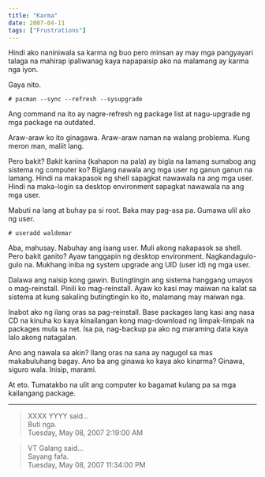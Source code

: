 ```yaml
---
title: "Karma"
date: 2007-04-11
tags: ["Frustrations"]
---
```


Hindi ako naniniwala sa karma ng buo pero minsan ay may mga pangyayari talaga na mahirap ipaliwanag kaya napapaisip ako na malamang ay karma nga iyon.

Gaya nito.

`# pacman --sync --refresh --sysupgrade`

Ang command na ito ay nagre-refresh ng package list at nagu-upgrade ng mga package na outdated.

Araw-araw ko ito ginagawa. Araw-araw naman na walang problema. Kung meron man, maliit lang.

Pero bakit? Bakit kanina (kahapon na pala) ay bigla na lamang sumabog ang sistema ng computer ko? Biglang nawala ang mga user ng ganun ganun na lamang. Hindi na makapasok ng shell sapagkat nawawala na ang mga user. Hindi na maka-login sa desktop environment sapagkat nawawala na ang mga user.

Mabuti na lang at buhay pa si root. Baka may pag-asa pa. Gumawa ulil ako ng user.

`# useradd waldemar`

Aba, mahusay. Nabuhay ang isang user. Muli akong nakapasok sa shell. Pero bakit ganito? Ayaw tanggapin ng desktop environment. Nagkandagulo-gulo na. Mukhang iniba ng system upgrade ang UID (user id) ng mga user.

Dalawa ang naisip kong gawin. Butingtingin ang sistema hanggang umayos o mag-reinstall. Pinili ko mag-reinstall. Ayaw ko kasi may maiwan na kalat sa sistema at kung sakaling butingtingin ko ito, malamang may maiwan nga.

Inabot ako ng ilang oras sa pag-reinstall. Base packages lang kasi ang nasa CD na kinuha ko kaya kinailangan kong mag-download ng limpak-limpak na packages mula sa net. Isa pa, nag-backup pa ako ng maraming data kaya lalo akong natagalan.

Ano ang nawala sa akin? Ilang oras na sana ay nagugol sa mas makabuluhang bagay. Ano ba ang ginawa ko kaya ako kinarma?  Ginawa, siguro wala. Inisip, marami.

At eto. Tumatakbo na ulit ang computer ko bagamat kulang pa sa mga kailangang package.

---

> XXXX YYYY said...  
> Buti nga.  
> Tuesday, May 08, 2007 2:19:00 AM 

> VT Galang said...  
> Sayang fafa.  
> Tuesday, May 08, 2007 11:34:00 PM 